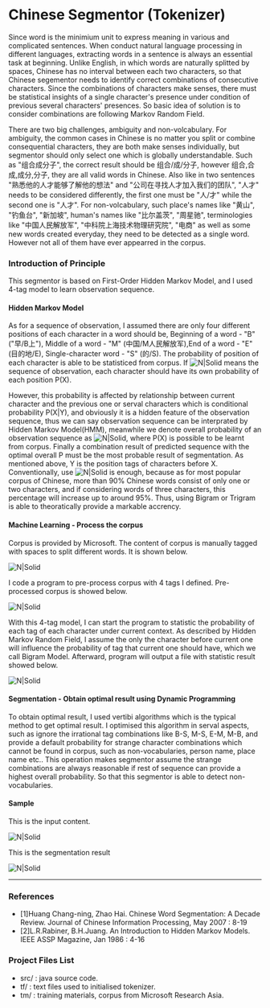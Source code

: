 # Chinese Segmentor (Tokenizer)
Since word is the minimium unit to express meaning in various and complicated sentences. When conduct natural language processing in different languages, extracting words in a sentence is always an essential task at beginning. Unlike English, in which words are naturally splitted by spaces, Chinese has no interval between each two characters, so that Chinese segementor needs to identify correct combinations of consecutive characters. Since the combinations of characters make senses, there must be statistical insights of a single character's presence under condition of previous several characters' presences. So basic idea of solution is to consider combinations are following Markov Random Field.

There are two big challenges, ambiguity and non-volcabulary.
For ambiguity, the common cases in Chinese is no matter you split or combine consequential characters, they are both make senses individually, but segmentor should only select one which is globally understandable. Such as "组合成分子", the correct result should be 组合/成/分子, however 组合,合成,成分,分子, they are all valid words in Chinese. Also like in two sentences "熟悉他的人才能够了解他的想法" and "公司在寻找人才加入我们的团队", "人才" needs to be considered differently, the first one must be "人/才" while the second one is "人才".
For non-volcabulary, such place's names like "黄山", "钓鱼台", "新加坡", human's names like "比尔盖茨", "周星驰", terminologies like "中国人民解放军", "中科院上海技术物理研究院", "电商" as well as some new words created everyday, they need to be detected as a single word. However not all of them have ever appearred in the corpus.

### Introduction of Principle
This segmentor is based on First-Order Hidden Markov Model, and I used 4-tag model to learn observation
 sequence. 
#### Hidden Markov Model
As for a sequence of observation, I assumed there are only four different positions of each character in a word should be, Beginning of a word - "B" ("早/B上"), Middle of a word - "M" (中国/M人民解放军),End of a word - "E" (目的地/E), Single-character word - "S" (的/S). The probability of position of each character is able to be statisticed from corpus. If ![N|Solid](http://august-charter-92912.appspot.com/Resources/image/seqofOB.jpg) means the sequence of observation, each character should have its own probability of each position P(X). 

However, this probability is affected by relationship between current character and the previous one or serval characters which is conditional probability P(X|Y), and obviously it is a hidden feature of the observation sequence, thus we can say observation sequence can be interprated by Hidden Markov Model(HMM), meanwhile we denote overall probability of an observation sequence as ![N|Solid](http://august-charter-92912.appspot.com/Resources/image/overallP.jpg), where P(X) is possible to be learnt from corpus. Finally a combination result of predicted sequence with the optimal overall P must be the most probable result of segmentation. As mentioned above, Y is the position tags of characters before X. Conventionally, use ![N|Solid](http://august-charter-92912.appspot.com/Resources/image/preconditionY.jpg) is enough, because as for most popular corpus of Chinese, more than 90% Chinese words consist of only one or two characters, and if considering words of 
three characters, this percentage will increase up to around 95%. Thus, using Bigram or Trigram is able to theoratically provide a markable accrency. 
#### Machine Learning - Process the corpus 
Corpus is provided by Microsoft. The content of corpus is manually tagged with spaces to split different words.
It is shown below.

![N|Solid](http://august-charter-92912.appspot.com/Resources/image/corpus.jpg) 

I code a program to pre-process corpus with 4 tags I defined. Pre-processed corpus is showed below.

![N|Solid](http://august-charter-92912.appspot.com/Resources/image/corpus-preprocessed.jpg)

With this 4-tag model, I can start the program to statistic the probability of each tag of each character under current context. As described by Hidden Markov Random Field, I assume the only the character before current one will influence the probability of tag that current one should have, which we call Bigram Model. Afterward, program will output a file with statistic result showed below.

![N|Solid](http://august-charter-92912.appspot.com/Resources/image/corpus-sta.jpg)
#### Segmentation - Obtain optimal result using Dynamic Programming
To obtain optimal result, I used vertibi algorithms which is the typical method to get optimal result. I optimised this algorithm in serval aspects, such as ignore the irrational tag combinations like B-S, M-S, E-M, M-B, and provide a default probability for strange character combinations which cannot be found in corpus, such as non-vocabularies, person name, place name etc.. This operation makes segmentor assume the strange combinations are always reasonable if rest of sequence can provide a highest overall probability. So that this segmentor is able to detect non-vocabularies.
#### Sample
This is the input content.

![N|Solid](http://august-charter-92912.appspot.com/Resources/image/segNETin.jpg)

This is the segmentation result

![N|Solid](http://august-charter-92912.appspot.com/Resources/image/segNETres.jpg)

---
### References
- [1]Huang Chang-ning, Zhao Hai. Chinese Word Segmentation: A Decade Review. Journal of Chinese Information Processing, May 2007 : 8-19 
- [2]L.R.Rabiner, B.H.Juang. An Introduction to Hidden Markov Models. IEEE ASSP Magazine, Jan 1986 : 4-16 


### Project Files List
* src/ : java source code.
* tf/ : text files used to initialised tokenizer.
* tm/ : training materials, corpus from Microsoft Research Asia.

